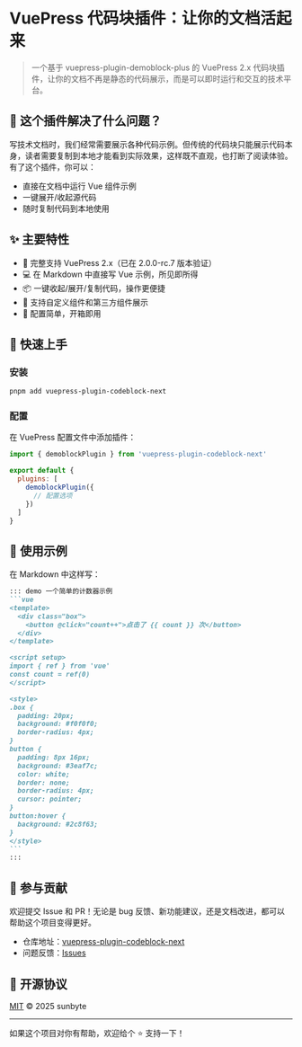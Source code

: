 # VuePress 代码块插件：让你的文档活起来

> 一个基于 vuepress-plugin-demoblock-plus 的 VuePress 2.x 代码块插件，让你的文档不再是静态的代码展示，而是可以即时运行和交互的技术平台。

## 🌟 这个插件解决了什么问题？

写技术文档时，我们经常需要展示各种代码示例。但传统的代码块只能展示代码本身，读者需要复制到本地才能看到实际效果，这样既不直观，也打断了阅读体验。有了这个插件，你可以：

- 直接在文档中运行 Vue 组件示例
- 一键展开/收起源代码
- 随时复制代码到本地使用

## ✨ 主要特性

- 🚀 完整支持 VuePress 2.x（已在 2.0.0-rc.7 版本验证）
- 💻 在 Markdown 中直接写 Vue 示例，所见即所得
- 📦 一键收起/展开/复制代码，操作更便捷
- 🎨 支持自定义组件和第三方组件展示
- 🔧 配置简单，开箱即用

## 🔧 快速上手

### 安装

```bash
pnpm add vuepress-plugin-codeblock-next
```

### 配置

在 VuePress 配置文件中添加插件：

```js
import { demoblockPlugin } from 'vuepress-plugin-codeblock-next'

export default {
  plugins: [
    demoblockPlugin({
      // 配置选项
    })
  ]
}
```

## 🎯 使用示例

在 Markdown 中这样写：

````markdown
::: demo 一个简单的计数器示例
```vue
<template>
  <div class="box">
    <button @click="count++">点击了 {{ count }} 次</button>
  </div>
</template>

<script setup>
import { ref } from 'vue'
const count = ref(0)
</script>

<style>
.box {
  padding: 20px;
  background: #f0f0f0;
  border-radius: 4px;
}
button {
  padding: 8px 16px;
  background: #3eaf7c;
  color: white;
  border: none;
  border-radius: 4px;
  cursor: pointer;
}
button:hover {
  background: #2c8f63;
}
</style>
```
:::
````

## 🤝 参与贡献

欢迎提交 Issue 和 PR！无论是 bug 反馈、新功能建议，还是文档改进，都可以帮助这个项目变得更好。

- 仓库地址：[vuepress-plugin-codeblock-next](https://github.com/sunbyte/vuepress-plugin-codeblock-next)
- 问题反馈：[Issues](https://github.com/sunbyte/vuepress-plugin-codeblock-next/issues)

## 📄 开源协议

[MIT](./LICENSE) © 2025 sunbyte

---

如果这个项目对你有帮助，欢迎给个 ⭐️ 支持一下！